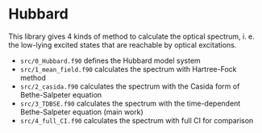 # Hubbard

This library gives 4 kinds of method to calculate the optical spectrum, i. e. the low-lying excited states that are reachable by optical excitations.

- `src/0_Hubbard.f90` defines the Hubbard model system
- `src/1_mean_field.f90` calculates the spectrum with Hartree-Fock method
- `src/2_casida.f90` calculates the spectrum with the Casida form of Bethe-Salpeter equation
- `src/3_TDBSE.f90` calculates the spectrum with the time-dependent Bethe-Salpeter equation (main work)
- `src/4_full_CI.f90` calculates the spectrum with full CI for comparison
